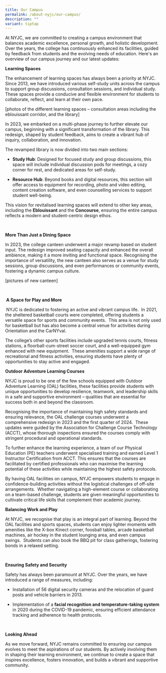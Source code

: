 ```yaml
---
title: Our Campus
permalink: /about-nyjc/our-campus/
description: ""
variant: tiptap
---
```

<p>At NYJC, we are committed to creating a campus environment that balances
academic excellence, personal growth, and holistic development. Over the
years, the college has continuously enhanced its facilities, guided by
feedback from students and the evolving needs of education. Here's an overview
of our campus journey and our latest updates:</p>
<p><strong>Learning Spaces</strong>
</p>
<p>The enhancement of learning spaces has always been a priority at NYJC.
Since 2013, we have introduced various self-study units across the campus
to support group discussions, consultation sessions, and individual study.
These spaces provide a conducive and flexible environment for students
to collaborate, reflect, and learn at their own pace.</p>
<p>[photos of the different learning spaces – consultation areas including
the eblouissant corridor, and the library]</p>
<p>In 2023, we embarked on a multi-phase journey to further elevate our campus,
beginning with a significant transformation of the library. This redesign,
shaped by student feedback, aims to create a vibrant hub of inquiry, collaboration,
and innovation.</p>
<p>The revamped library is now divided into two main sections:</p>
<ul data-tight="true" class="tight">
<li>
<p><strong>Study Hub</strong>: Designed for focused study and group discussions,
this space will include individual discussion pods for meetings, a cozy
corner for rest, and dedicated areas for self-study.</p>
</li>
<li>
<p><strong>Resource Hub</strong>: Beyond books and digital resources, this
section will offer access to equipment for recording, photo and video editing,
content creation software, and even counselling services to support student
well-being.</p>
</li>
</ul>
<p>This vision for revitalised learning spaces will extend to other key areas,
including the <strong>Eblouissant</strong> and the <strong>Concourse</strong>,
ensuring the entire campus reflects a modern and student-centric design
ethos.</p>
<p><strong>&nbsp;</strong>
</p>
<p><strong>More Than Just a Dining Space</strong>
</p>
<p>In 2023, the college canteen underwent a major revamp based on student
input. The redesign improved seating capacity and enhanced the overall
ambience, making it a more inviting and functional space. Recognising the
importance of versatility, the new canteen also serves as a venue for study
sessions, group discussions, and even performances or community events,
fostering a dynamic campus culture.</p>
<p>[pictures of new canteen]</p>
<p><strong>&nbsp;</strong>
</p>
<p><strong>&nbsp;A Space for Play and More</strong>
</p>
<p><strong>&nbsp;</strong>NYJC is dedicated to fostering an active and vibrant
campus life.&nbsp; In 2021, the sheltered basketball courts were completed,
offering students a versatile space for sports and community events.&nbsp;
This area is not only used for basketball but has also become a central
venue for activities during Orientation and the CarNYval.</p>
<p>The college’s other sports facilities include upgraded tennis courts,
fitness stations, a floorball-cum-street soccer court, and a well-equipped
gym enhanced with new equipment.&nbsp; These amenities support a wide range
of recreational and fitness activities, ensuring students have plenty of
opportunities to stay active and engaged.</p>
<p><strong>Outdoor Adventure Learning Courses</strong>
</p>
<p>NYJC is proud to be one of the few schools equipped with Outdoor Adventure
Learning (OAL) facilities, these facilities provide students with unique
opportunities to develop resilience, teamwork, and leadership skills in
a safe and supportive environment – qualities that are essential for success
both in and beyond the classroom.</p>
<p>Recognising the importance of maintaining high safety standards and ensuring
relevance, the OAL challenge courses underwent a comprehensive redesign
in 2023 and the first quarter of 2024.&nbsp; These updates were guided
by the Association for Challenge Course Technology (ACCT), whose thorough
inspections ensured the courses comply with stringent procedural and operational
standards.</p>
<p>To further enhance the learning experience, a team of our Physical Education
(PE) teachers underwent specialised training and earned Level 1 Instructor
Certification from ACCT. This ensures that the courses are facilitated
by certified professionals who can maximise the learning potential of these
activities while maintaining the highest safety protocols.</p>
<p>By having OAL facilities on campus, NYJC empowers students to engage in
confidence-building activities without the logistical challenges of off-site
arrangements.&nbsp; Whether navigating a high-element course or collaborating
on a team-based challenge, students are given meaningful opportunities
to cultivate critical life skills that complement their academic journey.&nbsp;</p>
<p><strong>Balancing Work and Play</strong>
</p>
<p>At NYJC, we recognise that play is an integral part of learning. Beyond
the OAL facilities and sports spaces, students can enjoy lighter moments
with amenities like the X-box Kinect corner, foosball tables, arcade basketball
machines, air hockey in the student lounging area, and even campus swings.&nbsp;
Students can also book the BBQ pit for class gatherings, fostering bonds
in a relaxed setting.&nbsp;</p>
<p>&nbsp;</p>
<p><strong>Ensuring Safety and Security</strong>
</p>
<p>Safety has always been paramount at NYJC. Over the years, we have introduced
a range of measures, including:</p>
<ul data-tight="true" class="tight">
<li>
<p>Installation of 56 digital security cameras and the relocation of guard
posts and vehicle barriers in 2013.</p>
</li>
<li>
<p>Implementation of a <strong>facial recognition and temperature-taking system</strong> in
2020 during the COVID-19 pandemic, ensuring efficient attendance tracking
and adherence to health protocols.</p>
</li>
</ul>
<p><strong>&nbsp;</strong>
</p>
<p><strong>Looking Ahead</strong>
</p>
<p>As we move forward, NYJC remains committed to ensuring our campus evolves
to meet the aspirations of our students. By actively involving them in
shaping their learning environment, we continue to create a space that
inspires excellence, fosters innovation, and builds a vibrant and supportive
community.</p>